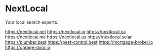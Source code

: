 # NextLocal
Your local search experts.

https://nextlocal.net https://nextlocal.io https://nextlocal.ca https://nextlocal.me https://nextlocal.us
https://nextlocal.solar https://plumber.best https://pest-control.best
https://mortgage-broker.io https://garage-door.io

